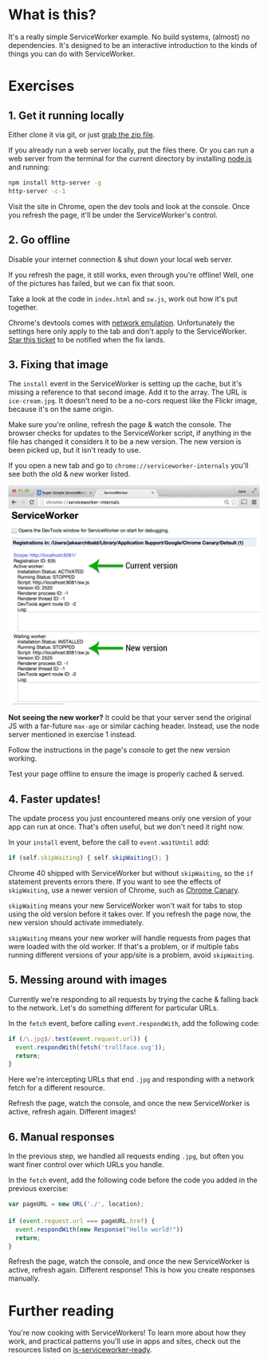 # What is this?

It's a really simple ServiceWorker example. No build systems, (almost) no dependencies. It's designed to be an interactive introduction to the kinds of things you can do with ServiceWorker.

# Exercises

## 1. Get it running locally

Either clone it via git, or just [grab the zip file](https://github.com/jakearchibald/simple-serviceworker-tutorial/archive/gh-pages.zip).

If you already run a web server locally, put the files there. Or you can run a web server from the terminal for the current directory by installing [node.js](http://nodejs.org/) and running:

```sh
npm install http-server -g
http-server -c-1
```

Visit the site in Chrome, open the dev tools and look at the console. Once you refresh the page, it'll be under the ServiceWorker's control.

## 2. Go offline

Disable your internet connection & shut down your local web server.

If you refresh the page, it still works, even through you're offline! Well, one of the pictures has failed, but we can fix that soon.

Take a look at the code in `index.html` and `sw.js`, work out how it's put together.

Chrome's devtools comes with [network emulation](https://developer.chrome.com/devtools/docs/device-mode#network-conditions). Unfortunately the settings here only apply to the tab and don't apply to the ServiceWorker. [Star this ticket](https://code.google.com/p/chromium/issues/detail?id=444820) to be notified when the fix lands.

## 3. Fixing that image

The `install` event in the ServiceWorker is setting up the cache, but it's missing a reference to that second image. Add it to the array. The URL is `ice-cream.jpg`. It doesn't need to be a no-cors request like the Flickr image, because it's on the same origin.

Make sure you're online, refresh the page & watch the console. The browser checks for updates to the ServiceWorker script, if anything in the file has changed it considers it to be a new version. The new version is been picked up, but it isn't ready to use.

If you open a new tab and go to `chrome://serviceworker-internals` you'll see both the old & new worker listed.

![serviceworker-internals](doc-imgs/internals.png)

**Not seeing the new worker?** It could be that your server send the original JS with a far-future `max-age` or similar caching header. Instead, use the node server mentioned in exercise 1 instead.

Follow the instructions in the page's console to get the new version working.

Test your page offline to ensure the image is properly cached & served.

## 4. Faster updates!

The update process you just encountered means only one version of your app can run at once. That's often useful, but we don't need it right now.

In your `install` event, before the call to `event.waitUntil` add:

```js
if (self.skipWaiting) { self.skipWaiting(); }
```

Chrome 40 shipped with ServiceWorker but without `skipWaiting`, so the `if` statement prevents errors there. If you want to see the effects of `skipWaiting`, use a newer version of Chrome, such as [Chrome Canary](https://www.google.com/chrome/browser/canary.html).

`skipWaiting` means your new ServiceWorker won't wait for tabs to stop using the old version before it takes over. If you refresh the page now, the new version should activate immediately. 

`skipWaiting` means your new worker will handle requests from pages that were loaded with the old worker. If that's a problem, or if multiple tabs running different versions of your app/site is a problem, avoid `skipWaiting`.

## 5. Messing around with images

Currently we're responding to all requests by trying the cache & falling back to the network. Let's do something different for particular URLs.

In the `fetch` event, before calling `event.respondWith`, add the following code:

```js
if (/\.jpg$/.test(event.request.url)) {
  event.respondWith(fetch('trollface.svg'));
  return;
}
```

Here we're intercepting URLs that end `.jpg` and responding with a network fetch for a different resource.

Refresh the page, watch the console, and once the new ServiceWorker is active, refresh again. Different images!

## 6. Manual responses

In the previous step, we handled all requests ending `.jpg`, but often you want finer control over which URLs you handle.

In the `fetch` event, add the following code before the code you added in the previous exercise:

```js
var pageURL = new URL('./', location);

if (event.request.url === pageURL.href) {
  event.respondWith(new Response("Hello world!"))
  return;
}
```

Refresh the page, watch the console, and once the new ServiceWorker is active, refresh again. Different response! This is how you create responses manually.

# Further reading

You're now cooking with ServiceWorkers! To learn more about how they work, and practical patterns you'll use in apps and sites, check out the resources listed on [is-serviceworker-ready](https://jakearchibald.github.io/isserviceworkerready/resources.html).